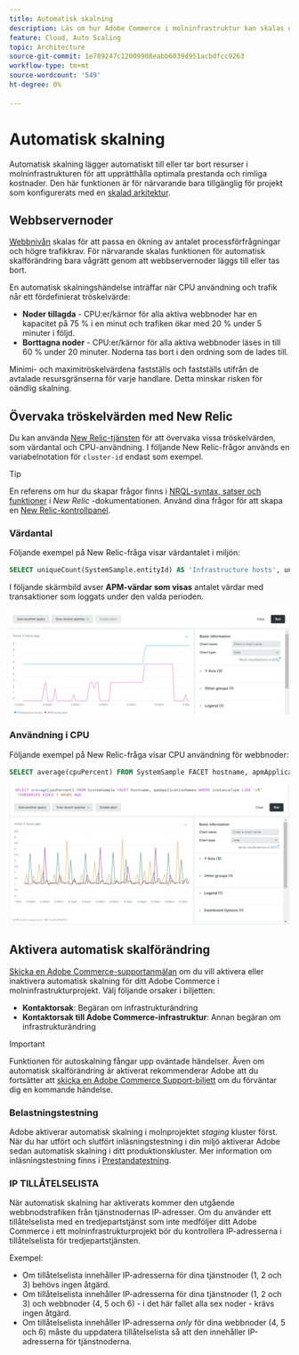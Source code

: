 ```yaml
---
title: Automatisk skalning
description: Läs om hur Adobe Commerce i molninfrastruktur kan skalas upp för att tillgodose resurskrav.
feature: Cloud, Auto Scaling
topic: Architecture
source-git-commit: 1e789247c12009908eabb6039d951acbdfcc9263
workflow-type: tm+mt
source-wordcount: '549'
ht-degree: 0%

---
```


# Automatisk skalning

Automatisk skalning lägger automatiskt till eller tar bort resurser i molninfrastrukturen för att upprätthålla optimala prestanda och rimliga kostnader. Den här funktionen är för närvarande bara tillgänglig för projekt som konfigurerats med en [skalad arkitektur](scaled-architecture.md).

## Webbservernoder

[Webbnivån](scaled-architecture.md#web-tier) skalas för att passa en ökning av antalet processförfrågningar och högre trafikkrav. För närvarande skalas funktionen för automatisk skalförändring bara vågrätt genom att webbservernoder läggs till eller tas bort.

En automatisk skalningshändelse inträffar när CPU användning och trafik når ett fördefinierat tröskelvärde:

- **Noder tillagda** - CPU:er/kärnor för alla aktiva webbnoder har en kapacitet på 75 % i en minut och trafiken ökar med 20 % under 5 minuter i följd.
- **Borttagna noder** - CPU:er/kärnor för alla aktiva webbnoder läses in till 60 % under 20 minuter. Noderna tas bort i den ordning som de lades till.

Minimi- och maximitröskelvärdena fastställs och fastställs utifrån de avtalade resursgränserna för varje handlare. Detta minskar risken för oändlig skalning.

## Övervaka tröskelvärden med New Relic

Du kan använda [New Relic-tjänsten](../monitor/new-relic-service.md) för att övervaka vissa tröskelvärden, som värdantal och CPU-användning. I följande New Relic-frågor används en variabelnotation för `cluster-id` endast som exempel.

>[!TIP]
>
>En referens om hur du skapar frågor finns i [NRQL-syntax, satser och funktioner](https://docs.newrelic.com/docs/query-your-data/nrql-new-relic-query-language/get-started/nrql-syntax-clauses-functions/) i _New Relic_ -dokumentationen.
>Använd dina frågor för att skapa en [New Relic-kontrollpanel](https://docs.newrelic.com/docs/query-your-data/explore-query-data/dashboards/introduction-dashboards/).

### Värdantal

Följande exempel på New Relic-fråga visar värdantalet i miljön:

```sql
SELECT uniqueCount(SystemSample.entityId) AS 'Infrastructure hosts', uniqueCount(Transaction.host) AS 'APM hosts seen' FROM SystemSample, Transaction where (Transaction.appName = 'cluster-id_stg' AND Transaction.transactionType = 'Web') OR SystemSample.apmApplicationNames LIKE '%|cluster-id_stg|%' TIMESERIES SINCE 3 HOURS AGO
```

I följande skärmbild avser **APM-värdar som visas** antalet värdar med transaktioner som loggats under den valda perioden.

![New Relic-värdantal](../../assets/new-relic/host-count.png)

### Användning i CPU

Följande exempel på New Relic-fråga visar CPU användning för webbnoder:

```sql
SELECT average(cpuPercent) FROM SystemSample FACET hostname, apmApplicationNames WHERE instanceType LIKE 'c%' TIMESERIES SINCE 3 HOURS AGO
```

![New Relic webbnoder - CPU-användning](../../assets/new-relic/web-node-cpu-usage.png)

## Aktivera automatisk skalförändring

[Skicka en Adobe Commerce-supportanmälan](https://experienceleague.adobe.com/docs/commerce-knowledge-base/kb/help-center-guide/magento-help-center-user-guide.html?lang=sv-SE#submit-ticket) om du vill aktivera eller inaktivera automatisk skalning för ditt Adobe Commerce i molninfrastrukturprojekt. Välj följande orsaker i biljetten:

- **Kontaktorsak**: Begäran om infrastrukturändring
- **Kontaktorsak till Adobe Commerce-infrastruktur**: Annan begäran om infrastrukturändring

>[!IMPORTANT]
>
>Funktionen för autoskalning fångar upp oväntade händelser. Även om automatisk skalförändring är aktiverat rekommenderar Adobe att du fortsätter att [skicka en Adobe Commerce Support-biljett](https://experienceleague.adobe.com/docs/commerce-knowledge-base/kb/help-center-guide/magento-help-center-user-guide.html?lang=sv-SE#submit-ticket) om du förväntar dig en kommande händelse.

### Belastningstestning

Adobe aktiverar automatisk skalning i molnprojektet _staging_ kluster först. När du har utfört och slutfört inläsningstestning i din miljö aktiverar Adobe sedan automatisk skalning i ditt produktionskluster. Mer information om inläsningstestning finns i [Prestandatestning](../launch/checklist.md#performance-testing).

### IP TILLÅTELSELISTA

När automatisk skalning har aktiverats kommer den utgående webbnodstrafiken från tjänstnodernas IP-adresser. Om du använder ett tillåtelselista med en tredjepartstjänst som inte medföljer ditt Adobe Commerce i ett molninfrastrukturprojekt bör du kontrollera IP-adresserna i tillåtelselista för tredjepartstjänsten.

Exempel:

- Om tillåtelselista innehåller IP-adresserna för dina tjänstnoder (1, 2 och 3) behövs ingen åtgärd.
- Om tillåtelselista innehåller IP-adresserna för dina tjänstnoder (1, 2 och 3) och webbnoder (4, 5 och 6) - i det här fallet alla sex noder - krävs ingen åtgärd.
- Om tillåtelselista innehåller IP-adresserna _only_ för dina webbnoder (4, 5 och 6) måste du uppdatera tillåtelselista så att den innehåller IP-adresserna för tjänstnoderna.
